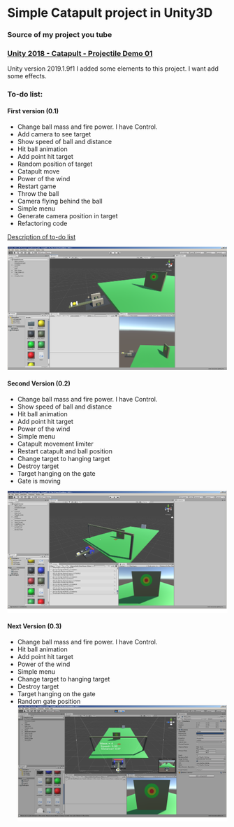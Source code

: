 # Simple Catapult project in Unity3D
### Source of my project you tube
### [Unity 2018 - Catapult - Projectile Demo 01](https://www.youtube.com/watch?v=Fzs0b3UveCw "Catapult")

Unity version 2019.1.9f1
I added some elements to this project. I want add some effects.
### To-do list:
#### First version (0.1)
- Change ball mass and fire power. I have Control.
- Add camera to see target
- Show speed of ball and distance
- Hit ball animation
- Add point hit target
- Random position of target
- Catapult move
- Power of the wind
- Restart game
- Throw the ball
- Camera flying behind the ball
- Simple menu
- Generate  camera position in target
- Refactoring code

[Description of to-do list](http://ismartdev.pl/unity/unity-postepy-katapulta/)

[![](https://github.com/marcinJ81/Catapult_unity/blob/master/Images/catapult3.png)](https://github.com/marcinJ81/Catapult_unity/blob/master/Images/catapult3.png "Example Screen")

#### Second Version (0.2)
- Change ball mass and fire power. I have Control.
- Show speed of ball and distance
- Hit ball animation
- Add point hit target
- Power of the wind
- Simple menu
- Catapult movement limiter
- Restart catapult and ball position
- Change target to hanging target
- Destroy target
- Target hanging on the gate
- Gate is moving

[![](https://github.com/marcinJ81/Catapult_unity/blob/master/Images/catapult3_1.png)](https://github.com/marcinJ81/Catapult_unity/blob/master/Images/catapult3_1.png "Example Screen")

#### Next Version (0.3)
- Change ball mass and fire power. I have Control.
- Hit ball animation
- Add point hit target
- Power of the wind
- Simple menu
- Change target to hanging target
- Destroy target
- Target hanging on the gate
- Random gate position
[![](https://github.com/marcinJ81/Catapult_unity/blob/master/Images/catapult3_2.png)](https://github.com/marcinJ81/Catapult_unity/blob/master/Images/catapult3_2.png "Example Screen")
